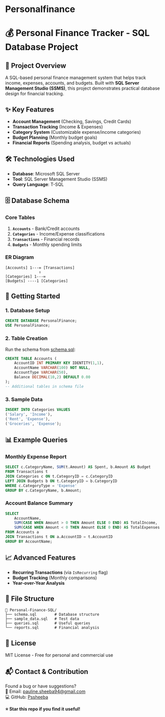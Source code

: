 # Personalfinance

# **💰 Personal Finance Tracker - SQL Database Project**

## **📌 Project Overview**
A SQL-based personal finance management system that helps track income, expenses, accounts, and budgets. Built with **SQL Server Management Studio (SSMS)**, this project demonstrates practical database design for financial tracking.

## **✨ Key Features**
- **Account Management** (Checking, Savings, Credit Cards)
- **Transaction Tracking** (Income & Expenses)
- **Category System** (Customizable expense/income categories)
- **Budget Planning** (Monthly budget goals)
- **Financial Reports** (Spending analysis, budget vs actuals)

## **🛠️ Technologies Used**
- **Database**: Microsoft SQL Server
- **Tool**: SQL Server Management Studio (SSMS)
- **Query Language**: T-SQL

## **🗄️ Database Schema**
### **Core Tables**
1. **`Accounts`** - Bank/Credit accounts
2. **`Categories`** - Income/Expense classifications
3. **`Transactions`** - Financial records
4. **`Budgets`** - Monthly spending limits

### **ER Diagram**
```
[Accounts] 1---∞ [Transactions]
               ↑
[Categories] 1---∞
[Budgets] ----1 [Categories]
```

## **🚀 Getting Started**
### **1. Database Setup**
```sql
CREATE DATABASE PersonalFinance;
USE PersonalFinance;
```

### **2. Table Creation**
Run the schema from [schema.sql](schema.sql):
```sql
CREATE TABLE Accounts (
    AccountID INT PRIMARY KEY IDENTITY(1,1),
    AccountName VARCHAR(100) NOT NULL,
    AccountType VARCHAR(50),
    Balance DECIMAL(10,2) DEFAULT 0.00
);
-- Additional tables in schema file
```

### **3. Sample Data**
```sql
INSERT INTO Categories VALUES 
('Salary', 'Income'),
('Rent', 'Expense'),
('Groceries', 'Expense');
```

## **📊 Example Queries**
### **Monthly Expense Report**
```sql
SELECT c.CategoryName, SUM(t.Amount) AS Spent, b.Amount AS Budget
FROM Transactions t
JOIN Categories c ON t.CategoryID = c.CategoryID
LEFT JOIN Budgets b ON t.CategoryID = b.CategoryID
WHERE c.CategoryType = 'Expense'
GROUP BY c.CategoryName, b.Amount;
```

### **Account Balance Summary**
```sql
SELECT 
    AccountName,
    SUM(CASE WHEN Amount > 0 THEN Amount ELSE 0 END) AS TotalIncome,
    SUM(CASE WHEN Amount < 0 THEN Amount ELSE 0 END) AS TotalExpenses
FROM Accounts a
JOIN Transactions t ON a.AccountID = t.AccountID
GROUP BY AccountName;
```

## **📈 Advanced Features**
- **Recurring Transactions** (via `IsRecurring` flag)
- **Budget Tracking** (Monthly comparisons)
- **Year-over-Year Analysis**

## **📂 File Structure**
```
📁 Personal-Finance-SQL/
├── schema.sql        # Database structure
├── sample_data.sql   # Test data
├── queries.sql       # Useful queries
└── reports.sql       # Financial analysis
```

## **📜 License**
MIT License - Free for personal and commercial use

## **📬 Contact & Contribution**
Found a bug or have suggestions?  
📧 Email: [pauline.sheeba94@gmail.com](mailto:pauline.sheeba94@gmail.com)  
💻 GitHub: [Pssheeba](https://github.com/pssheeba)

**⭐ Star this repo if you find it useful!**
